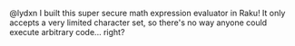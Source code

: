 @lydxn
I built this super secure math expression evaluator in Raku! It only accepts a very limited character set, so there's no way anyone could execute arbitrary code... right?

